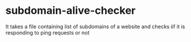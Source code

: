 # subdomain-alive-checker
It takes a file containing list of subdomains of a website and checks iif it is responding to ping requests or not
